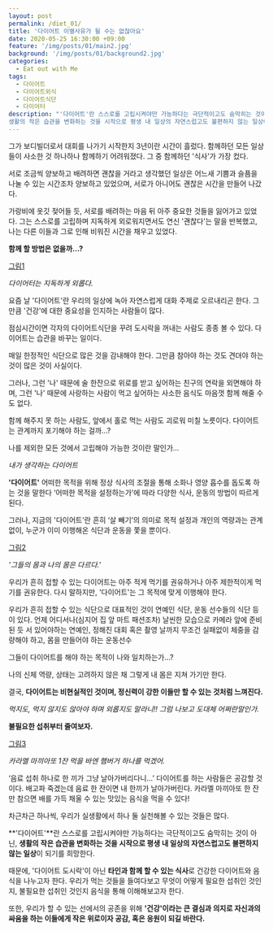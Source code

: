 ```yaml
---
layout: post
permalink: /diet_01/
title: '다이어트 이별사유가 될 수는 없잖아요'
date: 2020-05-25 16:30:00 +09:00
feature: '/img/posts/01/main2.jpg'
background: '/img/posts/01/background2.jpg'
categories:
  - Eat out with Me
tags:
  - 다이어트
  - 다이어트외식
  - 다이어트식단
  - 다이어터
description: "'다이어트'란 스스로를 고립시켜야만 가능하다는 극단적이고도 숨막히는 것이 아닌,
생활의 작은 습관을 변화하는 것을 시작으로 평생 내 일상의 자연스럽고도 불편하지 않는 일상이 되기를 희망한다."
---
```








그가 보디빌더로서 대회를 나가기 시작한지 3년이란 시간이 흘렀다.
함께하던 모든 일상들이 사소한 것 하나하나 함께하기 어려워졌다.
그 중 함께하던 '식사'가 가장 컸다.

서로 조금씩 양보하고 배려하면 괜찮을 거라고 생각했던 일상은 어느새 기쁨과 슬픔을 나눌 수 있는 시간조차 양보하고 있었으며, 서로가 아니어도 괜찮은 시간을 만들어 나갔다.

가랑비에 옷깃 젖어들 듯, 서로를 배려하는 마음 뒤 아주 중요한 것들을 잃어가고 있었다.
그는 스스로를 고립하며 지독하게 외로워지면서도 연신 '괜찮다'는 말을 반복했고,
나는 다른 이들과 그로 인해 비워진 시간을 채우고 있었다.

**함께 할 방법은 없을까...?**

 

 



[그림1](/img/posts/01/lonely.jpg)

*다이어터는 지독하게 외롭다.*

요즘 날 '다이어트'란 우리의 일상에 녹아 자연스럽게 대화 주제로 오르내리곤 한다.
그만큼 '건강'에 대한 중요성을 인지하는 사람들이 많다.


점심시간이면 각자의 다이어트식단을 꾸려 도시락을 꺼내는 사람도 종종 볼 수 있다.
다이어트는 습관을 바꾸는 일이다.

매일 한정적인 식단으로 많은 것을 감내해야 한다.
그만큼 참아야 하는 것도 견뎌야 하는 것이 많은 것이 사실이다.

그러나,
그런 '나' 때문에 술 한잔으로 위로를 받고 싶어하는 친구의 연락을 외면해야 하며,
그런 '나' 때문에 사랑하는 사람이 먹고 싶어하는 사소한 음식도 마음껏 함께 해줄 수도 없다.

함께 해주지 못 하는 사람도, 앞에서 홀로 먹는 사람도 괴로워 미칠 노릇이다.
다이어트는 관계까지 포기해야 하는 걸까...?



나를 제외한 모든 것에서 고립해야 가능한 것이란 말인가...





*내가 생각하는 다이어트*

**'다이어트'**
 어떠한 목적을 위해 정상 식사의 조절을 통해 소화나 영양 흡수를 돕도록 하는 것을 말한다
 ‘어떠한 목적을 설정하는가’에 따라 다양한 식사, 운동의 방법이 따르게 된다.

그러나,
 지금의 '다이어트'란 흔히 ‘살 빼기’의 의미로
 목적 설정과 개인의 역량과는 관계없이, 누군가 이미 이행해온 식단과 운동을 쫓을 뿐이다.



[그림2](/img/posts/01/stress.jpg)

*'그들의 몸과 나의 몸은 다르다.'*

우리가 흔히 접할 수 있는 다이어트는 아주 적게 먹기를 권유하거나 아주 제한적이게 먹기를 권유한다.
다시 말하지만, '다이어트'는 그 목적에 맞게 이행해야 한다.

우리가 흔히 접할 수 있는 식단으로 대표적인 것이 연예인 식단, 운동 선수들의 식단 등이 있다.
언제 어디서나(심지어 집 앞 마트 패션조차) 날씬한 모습으로 카메라 앞에 준비된 듯 서 있어야하는 연예인,
정해진 대회 혹은 촬영 날까지 무조건 실패없이 체중을 감량해야 하고, 몸을 만들어야 하는 운동선수

그들이 다이어트를 해야 하는 목적이 나와 일치하는가...?

 

나의 신체 역량, 상태는 고려하지 않은 채
그렇게 내 몸은 지쳐 가기만 한다.

결국,
**다이어트는 비현실적인 것이며, 정신력이 강한 이들만 할 수 있는 것처럼 느껴진다.**

 

*먹지도, 먹지 않지도 않아야 하며 외롭지도 말라니!!
그럼 나보고 도대체 어쩌란말인가.*

**불필요한 섭취부터 줄여보자.**







[그림3](/img/posts/01/coffee.jpg)

*카라멜 마끼아또 1잔 먹을 바엔 햄버거 하나를 먹겠어.*

‘음료 섭취 하나로 한 끼가 그냥 날아가버리다니...’
 다이어트를 하는 사람들은 공감할 것이다. 배고파 죽겠는데 음료 한 잔이면 내 한끼가 날아가버린다.
 카라멜 마끼아또 한 잔만 참으면 배를 가득 채울 수 있는 맛있는 음식을 먹을 수 있다!

차근차근 하나씩,
 우리가 실생활에서 하나 둘 실천해볼 수 있는 것들은 많다.

 

 

**'다이어트'**란 스스로를 고립시켜야만 가능하다는 극단적이고도 숨막히는 것이 아닌,
**생활의 작은 습관을 변화하는 것을 시작으로 평생 내 일상의 자연스럽고도 불편하지 않는 일상**이 되기를 희망한다.

때문에,
'다이어트 도시락'이 아닌 **타인과 함께 할 수 있는 식사**로 건강한 다이어트와 음식을 나누고자 한다.
우리가 먹는 것들을 들여다보고 무엇이 어떻게 필요한 섭취인 것인지, 불필요한 섭취인 것인지 음식을 통해 이해해보고자 한다.

또한, 우리가 할 수 있는 선에서의 공존을 위해
**'건강'이라는 큰 결심과 의지로 자신과의 싸움을 하는 이들에게 작은 위로이자 공감, 혹은 응원이 되길 바란다.**